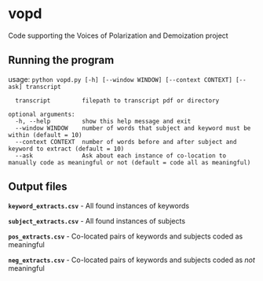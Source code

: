 # vopd
Code supporting the Voices of Polarization and Demoization project

## Running the program

usage: `python vopd.py [-h] [--window WINDOW] [--context CONTEXT] [--ask] transcript`

```positional arguments:
  transcript         filepath to transcript pdf or directory

optional arguments:
  -h, --help         show this help message and exit
  --window WINDOW    number of words that subject and keyword must be within (default = 10)
  --context CONTEXT  number of words before and after subject and keyword to extract (default = 10)
  --ask              Ask about each instance of co-location to manually code as meaningful or not (default = code all as meaningful)
```


## Output files

**`keyword_extracts.csv`** - All found instances of keywords

**`subject_extracts.csv`** - All found instances of subjects

**`pos_extracts.csv`** - Co-located pairs of keywords and subjects coded as meaningful 

**`neg_extracts.csv`** - Co-located pairs of keywords and subjects coded as *not* meaningful


